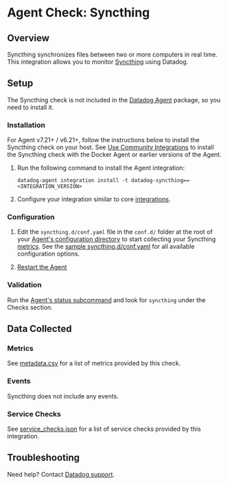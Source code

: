 # Agent Check: Syncthing

## Overview

Syncthing synchronizes files between two or more computers in real time. This integration allows you to monitor [Syncthing][1] using Datadog.

## Setup

The Syncthing check is not included in the [Datadog Agent][2] package, so you need to install it.

### Installation

For Agent v7.21+ / v6.21+, follow the instructions below to install the Syncthing check on your host. See [Use Community Integrations][3] to install the Syncthing check with the Docker Agent or earlier versions of the Agent.

1. Run the following command to install the Agent integration:

   ```shell
   datadog-agent integration install -t datadog-syncthing==<INTEGRATION_VERSION>
   ```

2. Configure your integration similar to core [integrations][4].

### Configuration

1. Edit the `syncthing.d/conf.yaml` file in the `conf.d/` folder at the root of your [Agent's configuration directory][7] to start collecting your Syncthing [metrics](#metrics). See the [sample syncthing.d/conf.yaml][8] for all available configuration options.

2. [Restart the Agent][9]

### Validation

Run the [Agent's status subcommand][10] and look for `syncthing` under the Checks section.

## Data Collected

### Metrics

See [metadata.csv][11] for a list of metrics provided by this check.

### Events

Syncthing does not include any events.

### Service Checks

See [service_checks.json][13] for a list of service checks provided by this integration.

## Troubleshooting

Need help? Contact [Datadog support][12].


[1]: https://syncthing.net/ 
[2]: https://app.datadoghq.com/account/settings/agent/latest
[3]: https://docs.datadoghq.com/agent/guide/use-community-integrations/
[4]: https://docs.datadoghq.com/getting_started/integrations/
[7]: https://docs.datadoghq.com/agent/guide/agent-configuration-files/#agent-configuration-directory
[8]: https://github.com/DataDog/integrations-extras/blob/master/syncthing/datadog_checks/syncthing/data/conf.yaml.example
[9]: https://docs.datadoghq.com/agent/guide/agent-commands/#start-stop-and-restart-the-agent
[10]: https://docs.datadoghq.com/agent/guide/agent-commands/#service-status
[11]: https://github.com/DataDog/integrations-extras/blob/master/syncthing/metadata.csv
[12]: https://docs.datadoghq.com/help/
[13]: https://github.com/DataDog/integrations-extras/blob/master/syncthing/assets/service_checks.json
